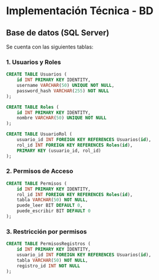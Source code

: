 # Implementación Técnica - BD
## Base de datos (SQL Server)

Se cuenta con las siguientes tablas:

### 1. Usuarios y Roles

```sql
CREATE TABLE Usuarios (
    id INT PRIMARY KEY IDENTITY,
    username VARCHAR(50) UNIQUE NOT NULL,
    password_hash VARCHAR(255) NOT NULL
);

CREATE TABLE Roles (
    id INT PRIMARY KEY IDENTITY,
    nombre VARCHAR(50) UNIQUE NOT NULL
);

CREATE TABLE UsuarioRol (
    usuario_id INT FOREIGN KEY REFERENCES Usuarios(id),
    rol_id INT FOREIGN KEY REFERENCES Roles(id),
    PRIMARY KEY (usuario_id, rol_id)
);

```
### 2. Permisos de Acceso
```sql
CREATE TABLE Permisos (
    id INT PRIMARY KEY IDENTITY,
    rol_id INT FOREIGN KEY REFERENCES Roles(id),
    tabla VARCHAR(50) NOT NULL,
    puede_leer BIT DEFAULT 0,
    puede_escribir BIT DEFAULT 0
);

```
### 3. Restricción por permisos
```sql
CREATE TABLE PermisosRegistros (
    id INT PRIMARY KEY IDENTITY,
    usuario_id INT FOREIGN KEY REFERENCES Usuarios(id),
    tabla VARCHAR(50) NOT NULL,
    registro_id INT NOT NULL
);
```


